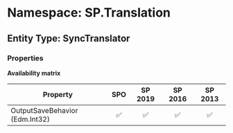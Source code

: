 # Namespace: SP.Translation

## Entity Type: SyncTranslator

### Properties

**Availability matrix**

Property | SPO | SP 2019 | SP 2016 | SP 2013
----------|:---:|:-------:|:-------:|:-------:
OutputSaveBehavior (Edm.Int32) | ✅ | ✅ | ✅ | ✅